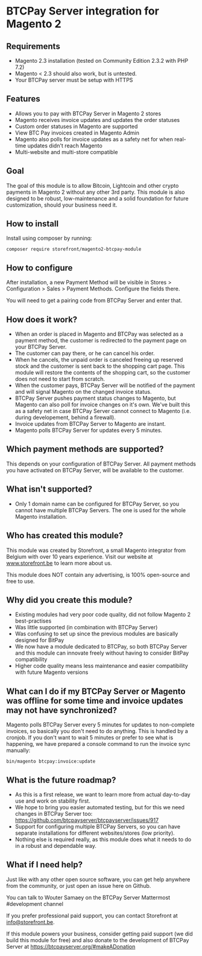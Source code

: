 # BTCPay Server integration for Magento 2

## Requirements
- Magento 2.3 installation (tested on Community Edition 2.3.2 with PHP 7.2)
- Magento < 2.3 should also work, but is untested.
- Your BTCPay server must be setup with HTTPS

## Features
- Allows you to pay with BTCPay Server in Magento 2 stores
- Magento receives invoice updates and updates the order statuses 
- Custom order statuses in Magento are supported
- View BTC Pay invoices created in Magento Admin
- Magento also polls for invoice updates as a safety net for when real-time updates didn't reach Magento
- Multi-website and multi-store compatible

## Goal
The goal of this module is to allow Bitcoin, Lightcoin and other crypto payments in Magento 2 without any other 3rd party.
This module is also designed to be robust, low-maintenance and a solid foundation for future customization, should your business need it.

## How to install
Install using composer by running:
```
composer require storefront/magento2-btcpay-module
```

## How to configure
After installation, a new Payment Method will be visible in Stores > Configuration > Sales > Payment Methods. Configure the fields there.

You will need to get a pairing code from BTCPay Server and enter that.

## How does it work?
- When an order is placed in Magento and BTCPay was selected as a payment method, the customer is redirected to the payment page on your BTCPay Server.
- The customer can pay there, or he can cancel his order.
- When he cancels, the unpaid order is canceled freeing up reserved stock and the customer is sent back to the shopping cart page. This module will restore the contents of the shopping cart, so the customer does not need to start from scratch.
- When the customer pays, BTCPay Server will be notified of the payment and will signal Magento on the changed invoice status.
- BTCPay Server pushes payment status changes to Magento, but Magento can also poll for invoice changes on it's own. We've built this as a safety net in case BTCPay Server cannot connect to Magento (i.e. during developement, behind a firewall).
- Invoice updates from BTCPay Server to Magento are instant.
- Magento polls BTCPay Server for updates every 5 minutes.
 
## Which payment methods are supported?
This depends on your configuration of BTCPay Server. All payment methods you have activated on BTCPay Server, will be available to the customer.

## What isn't supported?
- Only 1 domain name can be configured for BTCPay Server, so you cannot have multiple BTCPay Servers. The one is used for the whole Magento installation.

## Who has created this module?
This module was created by Storefront, a small Magento integrator from Belgium with over 10 years experience. Visit our website at www.storefront.be to learn more about us.

This module does NOT contain any advertising, is 100% open-source and free to use.

## Why did you create this module?
- Existing modules had very poor code quality, did not follow Magento 2 best-practises
- Was little supported (in combination with BTCPay Server)
- Was confusing to set up since the previous modules are basically designed for BitPay
- We now have a module dedicated to BTCPay, so both BTCPay Server and this module can innovate freely without having to consider BitPay compatibility
- Higher code quality means less maintenance and easier compatibility with future Magento versions

## What can I do if my BTCPay Server or Magento was offline for some time and invoice updates may not have synchronized?
Magento polls BTCPay Server every 5 minutes for updates to non-complete invoices, so basically you don't need to do anything. This is handled by a cronjob.
If you don't want to wait 5 minutes or prefer to see what is happening, we have prepared a console command to run the invoice sync manually:

```
bin/magento btcpay:invoice:update
```

## What is the future roadmap?
- As this is a first release, we want to learn more from actual day-to-day use and work on stability first.
- We hope to bring you easier automated testing, but for this we need changes in BTCPay Server too: https://github.com/btcpayserver/btcpayserver/issues/917
- Support for configuring multiple BTCPay Servers, so you can have separate installations for different websites/stores (low priority).
- Nothing else is required really, as this module does what it needs to do in a robust and dependable way.

## What if I need help?
Just like with any other open source software, you can get help anywhere from the community, or just open an issue here on Github.

You can talk to Wouter Samaey on the BTCPay Server Mattermost #development channel

If you prefer professional paid support, you can contact Storefront at info@storefront.be.

If this module powers your business, consider getting paid support (we did build this module for free) and also donate to the development of BTCPay Server at https://btcpayserver.org/#makeADonation 
